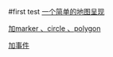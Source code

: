 #first test
[一个简单的地图呈现](https://xiaoxiaohappy.github.io/Leaflet_map/first%20test/index.html)

[加marker 、circle 、polygon](https://xiaoxiaohappy.github.io/Leaflet_map/first%20test/index_markers.html)

[加事件](https://xiaoxiaohappy.github.io/Leaflet_map/first%20test/index_event.html)
